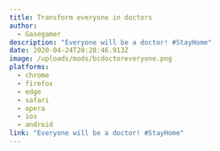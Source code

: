 ```yaml
---
title: Transform everyone in doctors
author:
  - Gasegamer
description: "Everyone will be a doctor! #StayHome"
date: 2020-04-24T20:28:46.913Z
image: /uploads/mods/bcdoctoreveryone.png
platforms:
  - chrome
  - firefox
  - edge
  - safari
  - opera
  - ios
  - android
link: "Everyone will be a doctor! #StayHome"
---
```

